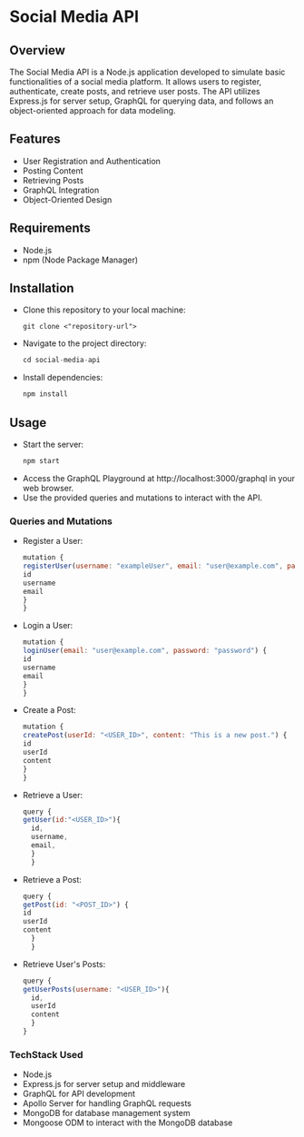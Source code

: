 # Social Media API

## Overview

The Social Media API is a Node.js application developed to simulate basic functionalities of a social media platform. It allows users to register, authenticate, create posts, and retrieve user posts. The API utilizes Express.js for server setup, GraphQL for querying data, and follows an object-oriented approach for data modeling.

## Features

- User Registration and Authentication
- Posting Content
- Retrieving Posts
- GraphQL Integration
- Object-Oriented Design

## Requirements

- Node.js
- npm (Node Package Manager)

## Installation

- Clone this repository to your local machine:
  ```
  git clone <"repository-url">
  ```
- Navigate to the project directory:

  ```javascript
  cd social-media-api
  ```

- Install dependencies:
  ```javascript
  npm install
  ```

## Usage

- Start the server:
  ```javascript
  npm start
  ```
- Access the GraphQL Playground at http://localhost:3000/graphql in your web browser.
- Use the provided queries and mutations to interact with the API.

### Queries and Mutations

- Register a User:
  ```javascript
  mutation {
  registerUser(username: "exampleUser", email: "user@example.com", password: "password") {
  id
  username
  email
  }
  }
  ```
- Login a User:

  ```javascript
  mutation {
  loginUser(email: "user@example.com", password: "password") {
  id
  username
  email
  }
  }
  ```

- Create a Post:
  ```javascript
  mutation {
  createPost(userId: "<USER_ID>", content: "This is a new post.") {
  id
  userId
  content
  }
  }
  ```
- Retrieve a User:
  ```javascript
  query {
  getUser(id:"<USER_ID>"){
    id,
    username,
    email,
    }
    }
  ```
- Retrieve a Post:
  ```javascript
  query {
  getPost(id: "<POST_ID>") {
  id
  userId
  content
    }
    }
  ```
- Retrieve User's Posts:
  ```javascript
  query {
  getUserPosts(username: "<USER_ID>"){
    id,
    userId
    content
    }
  }
  ```

### TechStack Used

- Node.js
- Express.js for server setup and middleware
- GraphQL for API development
- Apollo Server for handling GraphQL requests
- MongoDB for database management system
- Mongoose ODM to interact with the MongoDB database
